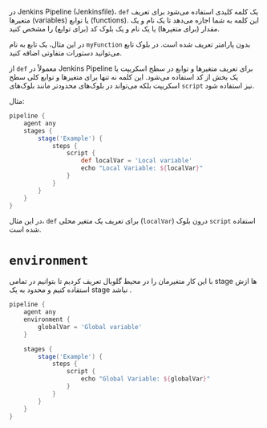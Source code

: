 در Jenkins Pipeline (Jenkinsfile)، `def` یک کلمه کلیدی استفاده می‌شود برای تعریف متغیرها (variables) یا توابع (functions). این کلمه به شما اجازه می‌دهد تا یک نام و یک مقدار (برای متغیرها) یا یک نام و یک بلوک کد (برای توابع) را مشخص کنید.



در این مثال، یک تابع به نام `myFunction` بدون پارامتر تعریف شده است. در بلوک تابع می‌توانید دستورات متفاوتی اضافه کنید.

از `def` معمولاً در Jenkins Pipeline برای تعریف متغیرها و توابع در سطح اسکریپت یا یک بخش از کد استفاده می‌شود. این کلمه نه تنها برای متغیرها و توابع کلی سطح اسکریپت بلکه می‌تواند در بلوک‌های محدودتر مانند بلوک‌های `script` نیز استفاده شود.

مثال:

```groovy
pipeline {
    agent any
    stages {
        stage('Example') {
            steps {
                script {
                    def localVar = 'Local variable'
                    echo "Local Variable: ${localVar}"
                }
            }
        }
    }
}
```

در این مثال، `def` برای تعریف یک متغیر محلی (`localVar`) درون بلوک `script` استفاده شده است.


# `environment`

با این کار متغیرمان را در محیط گلوبال تعریف کردیم تا بتوانیم در تمامی stage ها ازش استفاده کنیم و محدود به یک stage نباشد .
```groovy
pipeline {
    agent any
    environment {
        globalVar = 'Global variable'
    }

    stages {
        stage('Example') {
            steps {
                script {
                    echo "Global Variable: ${globalVar}"
                }
            }
        }
    }
}
```
